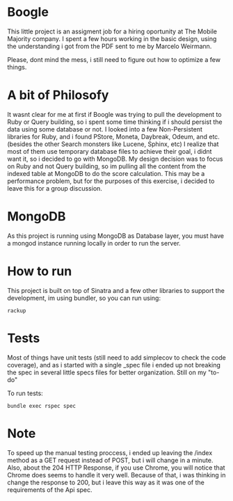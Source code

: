 Boogle
==========

This little project is an assigment job for a hiring oportunity at The Mobile Majority company.
I spent a few hours working in the basic design, using the understanding i got from the PDF sent to me by Marcelo Weirmann.

Please, dont mind the mess, i still need to figure out how to optimize a few things.

# A bit of Philosofy

It wasnt clear for me at first if Boogle was trying to pull the development to Ruby or Query building, so i spent some time thinking 
if i should persist the data using some database or not.
I looked into a few Non-Persistent libraries for Ruby, and i found PStore, Moneta, Daybreak, Odeum, and etc. (besides the other Search monsters like Lucene, Sphinx, etc)
I realize that most of them use temporary database files to achieve their goal, i didnt want it, so i decided to go with MongoDB.
My design decision was to focus on Ruby and not Query building, so im pulling all the content from the indexed table at MongoDB to do the score calculation.
This may be a performance problem, but for the purposes of this exercise, i decided to leave this for a group discussion.

# MongoDB

As this project is running using MongoDB as Database layer, you must have a mongod instance running locally in order to run the server.

# How to run

This project is built on top of Sinatra and a few other libraries to support the development, im using bundler, so you can run using:

```
rackup
```

# Tests

Most of things have unit tests (still need to add simplecov to check the code coverage), and as i started with a single _spec file 
i ended up not breaking the spec in several little specs files for better organization. Still on my "to-do" 

To run tests:

```
bundle exec rspec spec
```

# Note

To speed up the manual testing proccess, i ended up leaving the /index method as a GET request instead of POST, 
but i will change in a minute.
Also, about the 204 HTTP Response, if you use Chrome, you will notice that Chrome does seems to handle it very well.
Because of that, i was thinking in change the response to 200, but i leave this way as it was one of the requirements of the Api spec. 
